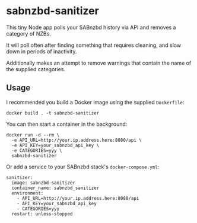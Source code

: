 # sabnzbd-sanitizer

This tiny Node app polls your SABnzbd history via API and removes a category of NZBs.

It will poll often after finding something that requires cleaning, and slow down in periods of inactivity.

Additionally makes an attempt to remove warnings that contain the name of the supplied categories.

## Usage

I recommended you build a Docker image using the supplied `Dockerfile`:

```
docker build . -t sabnzbd-sanitizer
```

You can then start a container in the background:

```
docker run -d --rm \
  -e API_URL=http://your.ip.address.here:8080/api \
  -e API_KEY=your_sabnzbd_api_key \
  -e CATEGORIES=yyy \
  sabnzbd-sanitizer
```

Or add a service to your SABnzbd stack's `docker-compose.yml`:

```
sanitizer:
  image: sabnzbd-sanitizer
  container_name: sabnzbd_sanitizer
  environment:
    - API_URL=http://your.ip.address.here:8080/api
    - API_KEY=your_sabnzbd_api_key
    - CATEGORIES=yyy
  restart: unless-stopped
```

